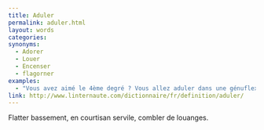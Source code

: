 ```yaml
---
title: Aduler
permalink: aduler.html
layout: words
categories:
synonyms:
  - Adorer
  - Louer
  - Encenser
  - flagorner
examples:
  - "Vous avez aimé le 4ème degré ? Vous allez aduler dans une génuflexion apostolique le 5ème..."
link: http://www.linternaute.com/dictionnaire/fr/definition/aduler/
---
```


Flatter bassement, en courtisan servile, combler de louanges.
